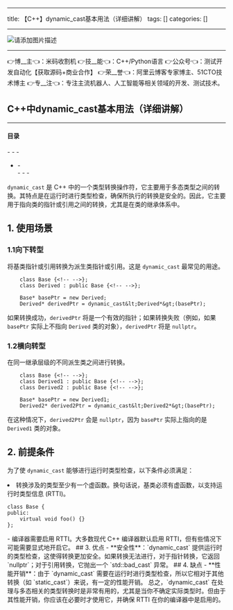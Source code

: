 
--- 
title:  【C++】dynamic_cast基本用法（详细讲解） 
tags: []
categories: [] 

---
>  
 <img src="https://img-blog.csdnimg.cn/6e2c8c7bccdc41cd911dc26a692693a2.jpeg" alt="请添加图片描述"> 
 <hr> 
 👉博__主👈：米码收割机 👉技__能👈：C++/Python语言 👉公众号👈：测试开发自动化【获取源码+商业合作】 👉荣__誉👈：阿里云博客专家博主、51CTO技术博主 👉专__注👈：专注主流机器人、人工智能等相关领域的开发、测试技术。 


>  
 <h2>C++中dynamic_cast基本用法（详细讲解）</h2> 
 <hr> 
  
  
  <h4>目录</h4> 
  - - - <ul><li>-  
   </li>- - - </ul> 
  
  


`dynamic_cast` 是 C++ 中的一个类型转换操作符，它主要用于多态类型之间的转换。其特点是在运行时进行类型检查，确保所执行的转换是安全的。因此，它主要用于指向类的指针或引用之间的转换，尤其是在类的继承体系中。

## 1. 使用场景

### 1.1向下转型

将基类指针或引用转换为派生类指针或引用。这是 `dynamic_cast` 最常见的用途。

```
    class Base {<!-- -->};
    class Derived : public Base {<!-- -->};

    Base* basePtr = new Derived;
    Derived* derivedPtr = dynamic_cast&lt;Derived*&gt;(basePtr); 

```

如果转换成功，`derivedPtr` 将是一个有效的指针；如果转换失败（例如，如果 `basePtr` 实际上不指向 `Derived` 类的对象），`derivedPtr` 将是 `nullptr`。

### 1.2横向转型

在同一继承层级的不同派生类之间进行转换。

```
    class Base {<!-- -->};
    class Derived1 : public Base {<!-- -->};
    class Derived2 : public Base {<!-- -->};

    Base* basePtr = new Derived1;
    Derived2* derived2Ptr = dynamic_cast&lt;Derived2*&gt;(basePtr); 

```

在这种情况下，`derived2Ptr` 会是 `nullptr`，因为 `basePtr` 实际上指向的是 `Derived1` 类的对象。

## 2. 前提条件

为了使 `dynamic_cast` 能够进行运行时类型检查，以下条件必须满足：
<li> 转换涉及的类型至少有一个虚函数。换句话说，基类必须有虚函数，以支持运行时类型信息 (RTTI)。 <pre><code class="prism language-cpp">class Base {<!-- -->
public:
    virtual void foo() {<!-- -->}
};
</code></pre> </li>-  编译器需要启用 RTTI。大多数现代 C++ 编译器默认启用 RTTI，但有些情况下可能需要显式地开启它。 
## 3. 优点
- **安全性**：`dynamic_cast` 提供运行时的类型检查，这使得转换更加安全。如果转换无法进行，对于指针转换，它返回 `nullptr`；对于引用转换，它抛出一个 `std::bad_cast` 异常。
## 4. 缺点
- **性能开销**：由于 `dynamic_cast` 需要在运行时进行类型检查，所以它相对于其他转换（如 `static_cast`）来说，有一定的性能开销。
总之，`dynamic_cast` 在处理与多态相关的类型转换时是非常有用的，尤其是当你不确定实际类型时。但由于其性能开销，你应该在必要时才使用它，并确保 RTTI 在你的编译器中是启用的。
